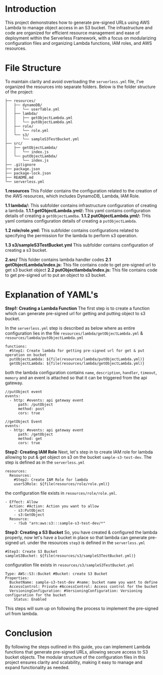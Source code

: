 # Introduction
This project demonstrates how to generate pre-signed URLs using AWS Lambda to manage object access in an S3 bucket. The infrastructure and code are organized for efficient resource management and ease of deployment within the Serverless Framework, with a focus on modularizing configuration files and organizing Lambda functions, IAM roles, and AWS resources.

# File Structure
To maintain clarity and avoid overloading the `serverless.yml` file, I’ve organized the resources into separate folders. Below is the folder structure of the project:
```
├── resources/
│   ├── dynamoDB/
│   │   └── userTable.yml
│   ├── lambda/
│   │   ├── getObjectLambda.yml
│   │   └── putObjectLambda.yml
│   ├── role/
│   │   └── role.yml
│   └── s3/
│       └── sampleS3TestBucket.yml
├── src/
│   ├── getObjectLambda/
│   │   └── index.js
│   └── putObjectLambda/
│       └── index.js
├── .gitignore
├── package.json
├── package-lock.json
├── README.md
└── serverless.yml
```
**1.resources**
This Folder contains the configuration related to the creation of the AWS resources, which includes DynamoDB, Lambda, IAM Role.

  **1.1 lambda/:** This subfolder contains infrastructure configuration of creating a lambda.
    **1.1.1 getObjectLambda.yml/:** This yaml contains configuration details of creating a `getObjectLamdba`.
    **1.1.2 putObjectLambda.yml/:** THis yaml contains configuration details of creating a `putObjectLambda`.
  
  **1.2 role/role.yml:** This subfolder contains configurations related to specifying the permission for the lambda to perform s3 operation.

  **1.3 s3/sampleS3TestBucket.yml** This subfolder contains configuration of creating a s3 bucket.

**2.src/**
This folder contains lambda handler codes
  **2.1 getObjectLambda/index.js:** This file contains code to get pre-signed url to get s3 bucket object
  **2.2 putObjectlambda/index.js:** This file contains code to get pre-signed url to put an object to s3 bucket.

# Explanation of YAML's
**Step1: Creating a Lambda Function**
The first step is to create a function which can generate pre-signed url for getting and putting object to s3 bucket.

In the `serverless.yml` step is described as below where as entire configuration lies in the file `resources/lambda/getObjectLambda.yml` & `resources/lambda/putObjectLambda.yml`

```
functions:
  #Step1: Create lambda for getting pre-signed url for get & put operation on bucket
  putObjectLambda: ${file(resources/lambda/putObjectLambda.yml)}
  getObjectLambda: ${file(resources/lambda/getObjectLambda.yml)}
```
both the lambda configuration contains `name`, `description`, `handler`, `timeout`, `memory` and an event is attached so that it can be triggered from the api gateway.

```
//putObject event
events: 
  - http: #events: api gateway event
      path: /putObject
      method: post
      cors: true

//getObject Event
events: 
  - http: #events: api gateway event
      path: /getObject
      method: get
      cors: true
```

**Step2: Creating IAM Role**
Next, let's step in to create IAM role for lambda allowing to put & get object on s3 on the bucket `sample-s3-test-dev`. The step is defined as in the `serverless.yml`
```
resources:
  Resources:
    #Step2: Create IAM Role for lambda
    userS3Role: ${file(resources/role/role.yml)}
```
the configuration file exists in `resources/role/role.yml`.
```
- Effect: Allow
  Action: #Action: Action you want to allow
    - s3:PutObject
    - s3:GetObject
  Resource: 
    - !Sub "arn:aws:s3:::sample-s3-test-dev/*"
```

**Step3: Creating a S3 Bucket**
So, you have created & configured the lambda properly, now let's have a bucket in place so that lambda can generate pre-signed url. under the resources `step3` is defined in the `serverless.yml`
```
#Step3: Create S3 Bucket
sampleS3Bucket: ${file(resources/s3/sampleS3TestBucket.yml)}
```
configuration file exists in `resources/s3/sampleS3TestBucket.yml`
```
Type: AWS::S3::Bucket #Bucket: create S3 Bucket
Properties:
  BucketName: sample-s3-test-dev #name: bucket name you want to define
  AccessControl: Private #AccessControl: Access control for the bucket
  VersioningConfiguration: #VersioningConfiguration: Versioning configuration for the bucket
    Status: Enabled
```

This steps will sum up on following the process to implement the pre-signed url from lambda.

# Conclusion 
By following the steps outlined in this guide, you can implement Lambda functions that generate pre-signed URLs, allowing secure access to S3 bucket objects. The modular structure of the configuration files in this project ensures clarity and scalability, making it easy to manage and expand functionality as needed.